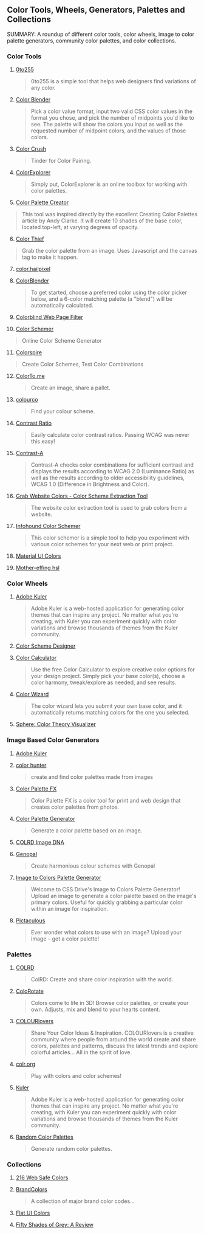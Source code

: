 ## Color Tools, Wheels, Generators, Palettes and Collections

SUMMARY: A roundup of different color tools, color wheels, image to color palette generators, community color palettes, and color collections.

### Color Tools

1.  [0to255][]

    > 0to255 is a simple tool that helps web designers find variations of any color.

2.  [Color Blender][]

    > Pick a color value format, input two valid CSS color values in the format you chose, and pick the number of midpoints you'd like to see. The palette will show the colors you input as well as the requested number of midpoint colors, and the values of those colors.

3.  [Color Crush][]

    > Tinder for Color Pairing.

4.  [ColorExplorer][]

    > Simply put, ColorExplorer is an online toolbox for working with color palettes.

5.  [Color Palette Creator][Palette Creator]

  > This tool was inspired directly by the excellent Creating Color Palettes article by Andy Clarke. It will create 10 shades of the base color, located top-left, at varying degrees of opacity.

6.  [Color Thief][]

  > Grab the color palette from an image. Uses Javascript and the canvas tag to make it happen.

7.  [color.hailpixel][]

8.  [ColorBlender][]

    > To get started, choose a preferred color using the color picker below, and a 6-color matching palette (a "blend") will be automatically calculated.

9.  [Colorblind Web Page Filter][Colorblind]

10. [Color Schemer][]

  > Online Color Scheme Generator

11.  [Colorspire][]

  > Create Color Schemes, Test Color Combinations

12. [ColorTo.me][]

    > Create an image, share a pallet.

13. [colourco][]

    > Find your colour scheme.

14. [Contrast Ratio][]

    > Easily calculate color contrast ratios. Passing WCAG was never this easy!

15. [Contrast-A][]

    > Contrast-A checks color combinations for sufficient contrast and displays the results according to WCAG 2.0 (Luminance Ratio) as well as the results according to older accessibility guidelines, WCAG 1.0 (Difference in Brightness and Color).

16. [Grab Website Colors - Color Scheme Extraction Tool][Grab Colors]

    > The website color extraction tool is used to grab colors from a website.

17. [Infohound Color Schemer][Infohound]

    > This color schemer is a simple tool to help you experiment with various color schemes for your next web or print project.

18. [Material UI Colors][Material]

19. [Mother-effing hsl][]

[0to255]:               http://0to255.com/
[Color Blender]:        http://meyerweb.com/eric/tools/color-blend/
[Color Crush]:          http://colorcrush.cc/#/
[ColorExplorer]:        http://colorexplorer.com/
[Palette Creator]:      http://slayeroffice.com/tools/color_palette/
[Color Thief]:          http://lokeshdhakar.com/projects/color-thief/
[color.hailpixel]:      http://color.hailpixel.com/
[ColorBlender]:         http://www.colorblender.com/
[Colorblind]:           http://colorfilter.wickline.org/
[Color Schemer]:        http://www.colorschemer.com/online.html
[Colorspire]:           http://www.colorspire.com/
[ColorTo.me]:           http://colorto.me/
[colourco]:             http://colourco.de/
[Contrast Ratio]:       http://leaverou.github.io/contrast-ratio/
[Contrast-A]:           http://www.dasplankton.de/ContrastA/
[Grab Colors]:          http://www.colorcombos.com/grabcolors.html
[Infohound]:            http://infohound.net/colour/
[Material]:             http://www.materialui.co/colors
[Mother-effing hsl]:    http://mothereffinghsl.com/

### Color Wheels

1.  [Adobe Kuler][]

    > Adobe Kuler is a web-hosted application for generating color themes that can inspire any project. No matter what you're creating, with Kuler you can experiment quickly with color variations and browse thousands of themes from the Kuler community.

2.  [Color Scheme Designer][]

3.  [Color Calculator][]

    > Use the free Color Calculator to explore creative color options for your design project. Simply pick your base color(s), choose a color harmony, tweak/explore as needed, and see results.

4.  [Color Wizard][]

    > The color wizard lets you submit your own base color, and it automatically returns matching colors for the one you selected.

5.  [Sphere: Color Theory Visualizer][Sphere]

[Adobe Kuler]:          https://kuler.adobe.com/#
[Color Scheme Designer]: http://www.colorschemedesigner.com/
[Color Calculator]:     http://www.sessions.edu/color-calculator
[Color Wizard]:         http://www.colorsontheweb.com/colorwizard.asp
[Sphere]:               http://mudcu.be/sphere/

### Image Based Color Generators

1.  [Adobe Kuler][]

2.  [color hunter][]

    > create and find color palettes made from images

3.  [Color Palette FX][]

    > Color Palette FX is a color tool for print and web design that creates color palettes from photos.

4.  [Color Palette Generator][]

    > Generate a color palette based on an image.

5.  [COLRD Image DNA][]


6.  [Genopal][]

    > Create harmonious colour schemes with Genopal

7.  [Image to Colors Palette Generator][Image to Colors]

    > Welcome to CSS Drive's Image to Colors Palette Generator! Upload an image to generate a color palette based on the image's primary colors. Useful for quickly grabbing a particular color within an image for inspiration.

8. [Pictaculous][]

    > Ever wonder what colors to use with an image? Upload your image – get a color palette!

[Adobe Kuler]:          https://kuler.adobe.com/create/color-wheel/
[color hunter]:         http://www.colorhunter.com/
[Color Palette FX]:     http://www.palettefx.com/
[Color Palette Generator]: http://jrm.cc/color-palette-generator/
[COLRD Image DNA]:      http://colrd.com/create/image-dna/
[Genopal]:              http://www.genopal.com/
[Image to Colors]:      http://www.cssdrive.com/imagepalette/
[Pictaculous]:          http://pictaculous.com/

### Palettes

1.  [COLRD][]

    > ColRD: Create and share color inspiration with the world.

2.  [ColoRotate][]

    > Colors come to life in 3D! Browse color palettes, or create your own. Adjusts, mix and blend to your hearts content.

3.  [COLOURlovers][]

    > Share Your Color Ideas & Inspiration. COLOURlovers is a creative community where people from around the world create and share colors, palettes and patterns, discuss the latest trends and explore colorful articles... All in the spirit of love.

4.  [colr.org][]

    > Play with colors and color schemes!

5.  [Kuler][]

    > Adobe Kuler is a web-hosted application for generating color themes that can inspire any project. No matter what you're creating, with Kuler you can experiment quickly with color variations and browse thousands of themes from the Kuler community.

6.  [Random Color Palettes][Random]

    > Generate random color palettes.

[COLRD]:                http://colrd.com/
[ColoRotate]:           http://web.colorotate.org/
[COLOURlovers]:         http://www.colourlovers.com/
[colr.org]:             http://www.colr.org/
[Kuler]:                https://kuler.adobe.com/explore/
[Random]:               http://www.randomcolorpalettes.com/

### Collections

1.  [216 Web Safe Colors][Web Safe]

2.  [BrandColors][]

    > A collection of major brand color codes...

3.  [Flat UI Colors][]

4.  [Fifty Shades of Grey: A Review][Gray Shades]

[Web Safe]:             http://websafecolors.info/
[BrandColors]:          http://brandcolors.net/
[Flat UI Colors]:       http://flatuicolors.com/
[Gray Shades]:          http://visualidiot.com/articles/fifty-shades
